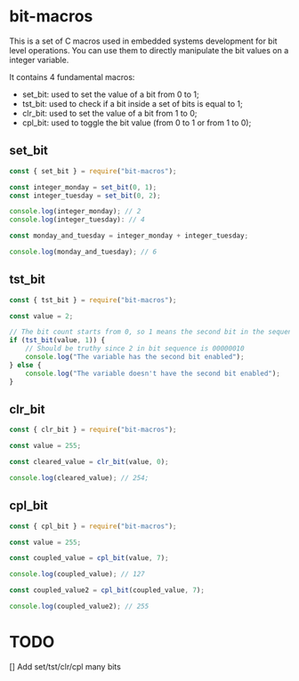 # bit-macros

This is a set of C macros used in embedded systems development for bit level operations. You can use them to directly manipulate the bit values on a integer variable.

It contains 4 fundamental macros:

- set_bit: used to set the value of a bit from 0 to 1;
- tst_bit: used to check if a bit inside a set of bits is equal to 1;
- clr_bit: used to set the value of a bit from 1 to 0;
- cpl_bit: used to toggle the bit value (from 0 to 1 or from 1 to 0);

## set_bit

```javascript
const { set_bit } = require("bit-macros");

const integer_monday = set_bit(0, 1);
const integer_tuesday = set_bit(0, 2);

console.log(integer_monday); // 2
console.log(integer_tuesday): // 4

const monday_and_tuesday = integer_monday + integer_tuesday;

console.log(monday_and_tuesday); // 6
```

## tst_bit

```javascript
const { tst_bit } = require("bit-macros");

const value = 2;

// The bit count starts from 0, so 1 means the second bit in the sequence
if (tst_bit(value, 1)) {
	// Should be truthy since 2 in bit sequence is 00000010
	console.log("The variable has the second bit enabled");
} else {
	console.log("The variable doesn't have the second bit enabled");
}
```

## clr_bit

```javascript
const { clr_bit } = require("bit-macros");

const value = 255;

const cleared_value = clr_bit(value, 0);

console.log(cleared_value); // 254;
```

## cpl_bit

```javascript
const { cpl_bit } = require("bit-macros");

const value = 255;

const coupled_value = cpl_bit(value, 7);

console.log(coupled_value); // 127

const coupled_value2 = cpl_bit(coupled_value, 7);

console.log(coupled_value2); // 255
```

# TODO

[] Add set/tst/clr/cpl many bits
